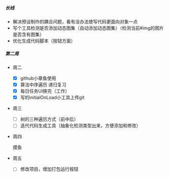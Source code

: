 ##### 长线

- 解决预设制作的耦合问题，看有没办法使写代码更面向对象一点
- 写个工具检测是否添加动态图集（自动添加动态图集）（检测当前#img的图片是否含有图集）
- 优化生成代码脚本（按钮方面）

##### 第二周

- 周二
  - [x] github小章鱼使用
  - [x] 算法中序遍历 递归复习
  - [x] 每日任务UI换完（工作）
  - [x] 写的initialOnLoad小工具上传git
  
- 周三

  - [ ] 树的三种遍历方式（前中后）
  - [ ] 迭代代码生成工具（抽象化检测类型出来，方便添加和修改）

- 周四

  摸鱼

- 周五

  - [ ] 修改项目，增加打包运行按钮